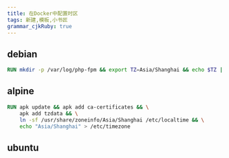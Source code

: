 ```yaml
---
title: 在Docker中配置时区
tags: 新建,模板,小书匠
grammar_cjkRuby: true
---
```



## debian
``` dockerfile
RUN mkdir -p /var/log/php-fpm && export TZ=Asia/Shanghai && echo $TZ | tee /etc/timezone && dpkg-reconfigure --frontend noninteractive tzdata
```

## alpine

``` dockerfile
RUN apk update && apk add ca-certificates && \
    apk add tzdata && \
    ln -sf /usr/share/zoneinfo/Asia/Shanghai /etc/localtime && \
    echo "Asia/Shanghai" > /etc/timezone
```
## ubuntu